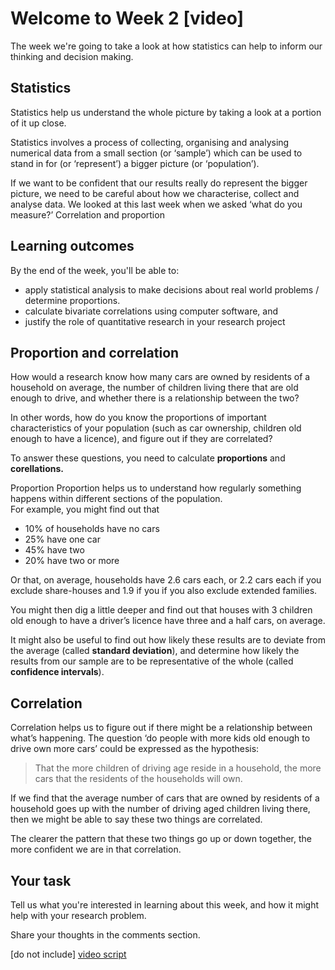 # Welcome to Week 2 [video]

The week we're going to take a look at how statistics can help to inform our thinking and decision making.

## Statistics

Statistics help us understand the whole picture by taking a look at a portion of it up close.  

Statistics involves a process of collecting, organising and analysing numerical data from a small section (or ‘sample’) which can be used to stand in for (or ‘represent’) a bigger picture (or ‘population’).  

If we want to be confident that our results really do represent the bigger picture, we need to be careful about how we characterise, collect and analyse data.  We looked at this last week when we asked ‘what do you measure?’
Correlation and proportion

## Learning outcomes

By the end of the week, you'll be able to:

* apply statistical analysis to make decisions about real world problems / determine proportions.
* calculate bivariate correlations using computer software, and
* justify the role of quantitative research in your research project

## Proportion and correlation


How would a research know  how many cars are owned by residents of a household on average, the number of children living there that are old enough to drive, and whether there is a relationship between the two?

In other words, how do you know the proportions of important characteristics of your population (such as car ownership, children old enough to have a licence), and figure out if they are correlated?

To answer these questions, you need to calculate **proportions** and **corellations.**

Proportion
Proportion helps us to understand how regularly something happens within different sections of the population.  
For example, you might find out that

*	10% of households have no cars
*	25% have one car
* 45% have two
* 20% have two or more

Or that, on average, households have 2.6 cars each, or 2.2 cars each if you exclude share-houses and 1.9 if you if you also exclude extended families.

You might then dig a little deeper and find out that houses with 3 children old enough to have a driver’s licence have three and a half cars, on average.

It might also be useful to find out how likely these results are to deviate from the average (called **standard deviation**), and determine how likely the results from our sample are to be representative of the whole (called **confidence intervals**).

## Correlation

Correlation helps us to figure out if there might be a relationship between what’s happening.  The question ‘do people with more kids old enough to drive own more cars’ could be expressed as the hypothesis:

> That the more children of driving age reside in a household, the more cars that the residents of the households will own.

If we find that the average number of cars that are owned by residents of a household goes up with the number of driving aged children living there, then we might be able to say these two things are correlated.  

The clearer the pattern that these two things go up or down together, the more confident we are in that correlation.

## Your task

 Tell us what you're interested in learning about this week, and how it might help with your research problem.

Share your thoughts in the comments section.


[do not include] [video script](https://github.com/Chris-Rawson/Why-numbers-matter/blob/master/week2/video%20scripts/2.1%20Welcome%20back.md)
